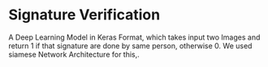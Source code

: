 # Signature Verification

A Deep Learning Model in Keras Format, which takes input two Images and return 1 if that signature are done by same person, otherwise 0.
We used siamese Network Architecture for this,.
